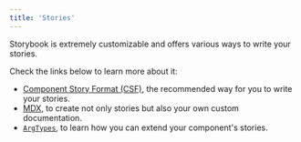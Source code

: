 ```yaml
---
title: 'Stories'
---
```


Storybook is extremely customizable and offers various ways to write your stories.

Check the links below to learn more about it:

- [Component Story Format (CSF)](./csf.md), the recommended way for you to write your stories.
- [MDX](./mdx.md), to create not only stories but also your own custom documentation.
- [`ArgTypes`](./argtypes.md), to learn how you can extend your component's stories.
